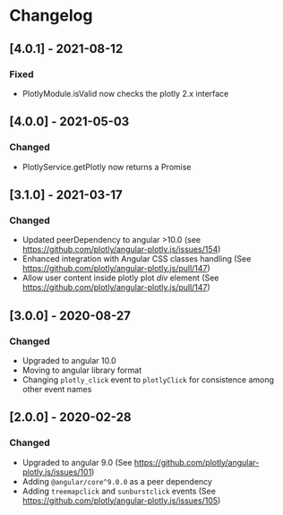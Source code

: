 # Changelog

## [4.0.1] - 2021-08-12
### Fixed
- PlotlyModule.isValid now checks the plotly 2.x interface

## [4.0.0] - 2021-05-03
### Changed
- PlotlyService.getPlotly now returns a Promise

## [3.1.0] - 2021-03-17
### Changed
- Updated peerDependency to angular >10.0 (see https://github.com/plotly/angular-plotly.js/issues/154)
- Enhanced integration with Angular CSS classes handling (See https://github.com/plotly/angular-plotly.js/pull/147)
- Allow user content inside plotly plot *div* element (See https://github.com/plotly/angular-plotly.js/pull/147)

## [3.0.0] - 2020-08-27
### Changed
- Upgraded to angular 10.0
- Moving to angular library format
- Changing `plotly_click` event to `plotlyClick` for consistence among other event names


## [2.0.0] - 2020-02-28
### Changed
- Upgraded to angular 9.0 (See https://github.com/plotly/angular-plotly.js/issues/101)
- Adding `@angular/core^9.0.0` as a peer dependency
- Adding `treemapclick` and `sunburstclick` events (See https://github.com/plotly/angular-plotly.js/issues/105)
